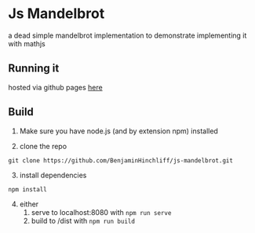 # Js Mandelbrot

a dead simple mandelbrot implementation to demonstrate implementing it with mathjs

## Running it

hosted via github pages [here](https://benjaminhinchliff.github.io/js-mandelbrot/)

## Build

1. Make sure you have node.js (and by extension npm) installed

2. clone the repo
```
git clone https://github.com/BenjaminHinchliff/js-mandelbrot.git
```

3. install dependencies
```
npm install
```

4. either
    1. serve to localhost:8080 with `npm run serve`
    2. build to /dist with `npm run build`
